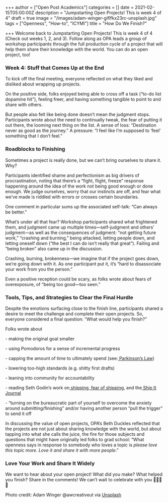 +++
author = ["Open Post Academics"]
categories = []
date = 2021-02-15T05:00:00Z
description = "Jumpstarting Open Projects! This is week 4 of 4"
draft = true
image = "/images/adam-winger-giflfkx23rc-unsplash.jpg"
tags = ["Openness", "How-to", "ICYMI"]
title = "How Do We Finish?"

+++
Welcome back to Jumpstarting Open Projects! This is week 4 of 4 (Check out weeks 1, 2, and 3). Follow along as OPA leads a group of workshop participants through the full production cycle of a project that will help them share their knowledge with the world. You can do an open project, too!

### **Week 4: Stuff that Comes Up at the End**

To kick off the final meeting, everyone reflected on what they liked and disliked about wrapping up projects.

On the positive side, folks enjoyed being able to cross off a task (“to-do list dopamine hit”), feeling freer, and having something tangible to point to and share with others.

But people also felt like being done doesn’t mean the judgment stops. Participants wrote about the need to continually tweak, the fear of putting it out there, the looming next thing on the list. A sense of loss: “Destination never as good as the journey.” A pressure: “I feel like I’m supposed to ‘feel’ something that I don’t feel.”

### **Roadblocks to Finishing**

Sometimes a project is really done, but we can’t bring ourselves to share it. Why?

Participants identified shame and perfectionism as big drivers of procrastination, noting that there’s a “fight, flight, freeze” response happening around the idea of the work not being good enough or done enough. We judge ourselves, worry that our instincts are off, and fear what we’ve made is riddled with errors or crosses certain boundaries.

One comment in particular sums up the associated self-talk: “Can always be better.”

What’s under all that fear? Workshop participants shared what frightened them, and judgment came up multiple times—self-judgment and others’ judgment—as well as the consequences of judgment: “not getting future work,” “crashing and burning,” being attacked, letting people down, and letting oneself down (“the best I can do isn’t really that great”). Failing and “being broken” also came up in the discussion.

Crashing, burning, brokenness—we imagine that if the project goes down, we’re going down with it. As one participant put it, it’s “hard to disassociate your work from you the person.”

Even a positive reception could be scary, as folks wrote about fears of overexposure, of “being too good—too seen.”

### **Tools, Tips, and Strategies to Clear the Final Hurdle**

Despite the emotions surfacing close to the finish line, participants shared a desire to meet the challenge and complete their open projects. So, everyone considered a final question: “What would help you finish?”

Folks wrote about

\- making the original goal smaller

\- using Pomodoros for a sense of incremental progress

\- capping the amount of time to ultimately spend (see:[ Parkinson’s Law](https://lawsofux.com/parkinsons-law/))

\- lowering too-high standards (e.g. shitty first drafts)

\- leaning into community for accountability

\- reading Seth Godin’s work on[ shipping](https://99u.adobe.com/articles/6249/seth-godin-the-truth-about-shipping),[ fear of shipping](https://seths.blog/2010/06/fear-of-shipping/), and the[ Ship It Journal](https://seths.blog/wp-content/uploads/2012/05/theshipitjournal.pdf)

\- “turning on the bureaucratic part of yourself to overcome the anxiety around submitting/finishing” and/or having another person “pull the trigger” to send it off

In discussing the value of open projects, OPA’s Beth Duckles reflected that the projects are not just about sharing knowledge with the world, but about tapping into what she calls the juice, the fire for those subjects and questions that might have originally led folks to grad school: “What openness says in response to somebody who loves a topic is _please love this topic more. Love it and share it with more people_.”

### **Love Your Work and Share It Widely**

We want to hear about your open project! What did you make? What helped you finish? Share in the comments! We can’t wait to celebrate with you 🎉🎉🎉🎉

Photo credit: Adam Winger @awcreativeut via [Unsplash](https://unsplash.com/)